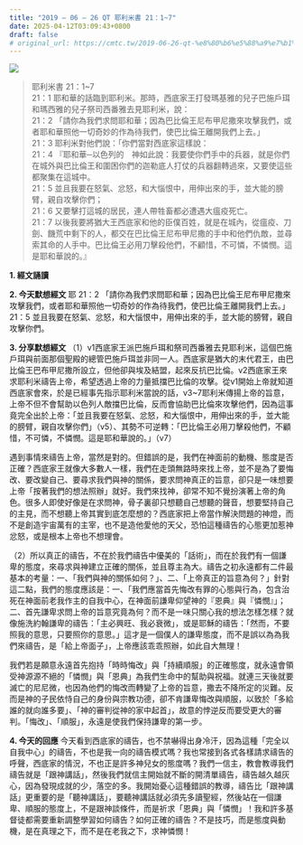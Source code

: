 ```yaml
---
title: "2019 – 06 – 26 QT 耶利米書 21：1~7"
date: 2025-04-12T03:09:43+0800
draft: false
# original_url: https://cmtc.tw/2019-06-26-qt-%e8%80%b6%e5%88%a9%e7%b1%b3%e6%9b%b8-21%ef%bc%9a17
---
```


![](/images/qt.jpg)
> 耶利米書 21：1\~7  
> 21：1 耶和華的話臨到耶利米。那時，西底家王打發瑪基雅的兒子巴施戶珥和瑪西雅的兒子祭司西番雅去見耶利米，說：  
> 21：2 「請你為我們求問耶和華；因為巴比倫王尼布甲尼撒來攻擊我們，或者耶和華照他一切奇妙的作為待我們，使巴比倫王離開我們上去。」  
> 21：3 耶利米對他們說：「你們當對西底家這樣說：  
> 21：4 『耶和華─以色列的　神如此說：我要使你們手中的兵器，就是你們在城外與巴比倫王和圍困你們的迦勒底人打仗的兵器翻轉過來，又要使這些都聚集在這城中。  
> 21：5 並且我要在怒氣、忿怒，和大惱恨中，用伸出來的手，並大能的膀臂，親自攻擊你們；  
> 21：6 又要擊打這城的居民，連人帶牲畜都必遭遇大瘟疫死亡。  
> 21：7 以後我要將猶大王西底家和他的臣僕百姓，就是在城內，從瘟疫、刀劍、饑荒中剩下的人，都交在巴比倫王尼布甲尼撒的手中和他們仇敵，並尋索其命的人手中。巴比倫王必用刀擊殺他們，不顧惜，不可憐，不憐憫。這是耶和華說的。』

**1. 經文誦讀**

**2.  今天默想經文**
耶 21：2 「請你為我們求問耶和華；因為巴比倫王尼布甲尼撒來攻擊我們，或者耶和華照他一切奇妙的作為待我們，使巴比倫王離開我們上去。」  
21：5 並且我要在怒氣、忿怒，和大惱恨中，用伸出來的手，並大能的膀臂，親自攻擊你們。

**3. 分享默想經文**
（1）v1西底家王派巴施戶珥和祭司西番雅去見耶利米，這個巴施戶珥與前面那個聖殿的總管巴施戶珥並非同一人。西底家是猶大的末代君王，由巴比倫王巴布甲尼撒所設立，但他卻與埃及結盟，起來反抗巴比倫。v2西底家王來求耶利米禱告上帝，希望透過上帝的力量抵擋巴比倫的攻擊。從v1開始上帝就知道西底家會來，於是已經事先指示耶利米當說的話，v3\~7耶利米傳揚上帝的旨意，上帝不但不會幫助以色列人敵擋巴比倫，反而會協助巴比倫來攻擊他們，因為這事竟完全出於上帝：「並且我要在怒氣、忿怒，和大惱恨中，用伸出來的手，並大能的膀臂，親自攻擊你們」（v5）、其勢不可逆轉：「巴比倫王必用刀擊殺他們，不顧惜，不可憐，不憐憫。這是耶和華說的。」（v7）

遇到事情來禱告上帝，當然是對的。但錯誤的是，我們在神面前的動機、態度是否正確？西底家王就像大多數人一樣，我們在走頭無路時來找上帝，並不是為了要悔改、要改變自己、要尋求我們與神的關係，要求問神真正的旨意，卻只是一味想要上帝「按著我們的想法照辦」就好。我們來找神，卻常不知不覺扮演著上帝的角色。很多人即使好像是在求問神，骨子裏卻只想聽自己想聽的聲音，想要堅持自己的主見，而不想聽上帝其實到底怎麼想的？西底家把上帝當作解決問題的神燈，而不是創造宇宙萬有的主宰，也不是造他愛他的天父，恐怕這種禱告的心態更加惹神忿怒，或是根本上帝也不想理會。

（2）所以真正的禱告，不在於我們禱告中優美的「話術」，而在於我們有一個謙卑的態度，來尋求與神建立正確的關係，並且尊主為大。禱告之初永遠都有二件最基本的考量：一、「我們與神的關係如何？」、二、「上帝真正的旨意為何？」針對這二點，我們的態度應該是：一、「我們應當首先悔改有罪的心態與行為，包含治死在神面前老我作主的自我中心，在神面前謙卑仰望神的『恩典』與『憐憫』」；二、首先謙卑求問上帝的旨意究竟為何？而不是一味只關心我的想法怎樣怎樣？就像施洗約翰謙卑的禱告：「主必興旺、我必衰微」，或是耶穌的禱告：「然而，不要照我的意思，只要照你的意思。」這才是一個僕人的謙卑態度，而不是誤以為為我們來禱告，是「給上帝面子」，上帝應該乖乖照辦，如此自大無理！

我們若是願意永遠首先抱持「時時悔改」與「持續順服」的正確態度，就永遠會領受神源源不絕的「憐憫」與「恩典」為我們生命中的幫助與祝福。就連三天後就要滅亡的尼尼微，也因為他們的悔改而轉變了上帝的旨意，撒去不降所定的災難。反而是神的子民依恃自己的身份與宗教功德，卻不肯謙卑悔改與順服，以致於「多給誰的就向誰多要」、「神的審判從神的家中起首」，故意的悖逆反而要受更大的審判。「悔改」、「順服」，永遠是使我們保持謙卑的第一步。

**4. 今天的回應**
今天看到西底家的禱告，也不禁嚇得出身冷汗，因為這種「完全以自我中心」的禱告，不也是我一向的禱告模式嗎？我也常接到各式各樣請求禱告的呼聲，西底家的情況，不也正是許多神兒女的態度嗎？我們一信主，教會教導我們禱告就是「跟神講話」，然後我們就信主開始就不斷的開清單禱告，禱告越久越灰心，因為發現成就的少，落空的多。我開始憂心這種錯誤的教導，禱告比「跟神講話」更重要的是「聽神講話」，要聽神講話就必須先多讀聖經，然後站在一個謙卑、順服的態度上，不是跟神談條件，而是祈求「恩典」與「憐憫」！我和許多基督徒都需要重新調整學習如何禱告？如何正確的禱告？不是技巧，而是態度與動機，是在真理之下，而不是在老我之下，求神憐憫！
